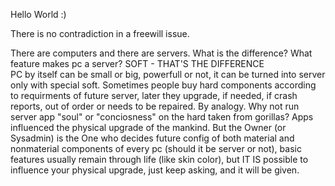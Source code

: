 Hello World :)

There is no contradiction in a freewill issue. 

There are computers and there are servers.
What is the difference? What feature makes pc a server? 
SOFT - THAT'S THE DIFFERENCE                   
PC by itself can be small or big, powerfull or not, it can be turned into server only with special soft. Sometimes people buy hard components according to requirments of future server, later they upgrade, if needed, if crash reports, out of order or needs to be repaired. By analogy. Why not run server app "soul" or "conciosness" on the hard taken from gorillas? Apps influenced the physical upgrade of the mankind. But the Owner (or Sysadmin) is the One who decides future config of both material and nonmaterial components of every pc (should it be server or not), basic features usually remain through life (like skin color), but IT IS possible to influence your physical upgrade, just keep asking, and it will be given.



